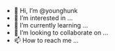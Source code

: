 - 👋 Hi, I’m @younghunk
- 👀 I’m interested in ...
- 🌱 I’m currently learning ...
- 💞️ I’m looking to collaborate on ...
- 📫 How to reach me ...

<!---
younghunk/younghunk is a ✨ special ✨ repository because its `README.md` (this file) appears on your GitHub profile.
You can click the Preview link to take a look at your changes.
--->
